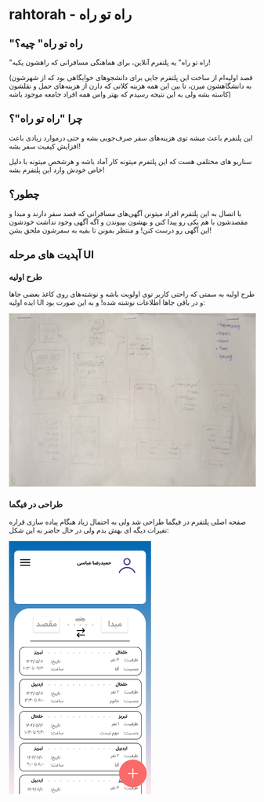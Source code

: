 # rahtorah - راه‌ تو راه

## "راه تو راه" چیه؟

"راه تو راه" یه پلتفرم آنلاین، برای هماهنگی مسافرانی که راهشون یکیه!

(قصد اولیه‌ام از ساخت این پلتفرم جایی برای دانشجوهای خوابگاهی بود که از شهرشون به دانشگاهشون میرن، تا بین این همه هزینه کلانی که دارن از هزینه‌های حمل و نقلشون کاسته بشه ولی به این نتیجه رسیدم که بهتر واس همه افراد جامعه موجود باشه)

## چرا "راه تو راه"؟

این پلتفرم باعث میشه توی هزینه‌های سفر صرف‌جویی بشه و حتی درموارد زیادی باعث افزایش کیفیت سفر بشه!

سناریو های مختلفی هست که این پلتفرم میتونه کار آماد باشه و هرشخص میتونه با دلیل خاص خودش وارد این پلتفرم بشه!

## چطور؟

با اتصال به این پلتفرم افراد میتونن آگهی‌های مسافرانی که قصد سفر دارند و مبدا و مقصدشون با هم یکی رو پیدا کنن و بهشون بپیوندن و اگه آگهی وجود نداشت خودشون این آگهی رو درست کنن! و منتظر بمونن تا بقیه به سفرشون ملحق بشن!

## آپدیت های مرحله UI 

### طرح اولیه
طرح اولیه به سمتی که راحتی کاربر توی اولویت باشه و نوشته‌های روی کاغذ بعضی جاها ایده اولیه UI و در باقی جاها اطلاعات نوشته شده! و به این صورت بود:

![blueprint](ui/blueprint.jpg)

### طراحی در فیگما
صفحه اصلی پلتفرم در فیگما طراحی شد ولی به احتمال زیاد هنگام پیاده سازی قراره تغیرات دیگه ای بهش بدم ولی در حال حاضر به این شکل: 

<img src="./ui/mainUI.png" alt="main UI" width="290">